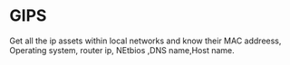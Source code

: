 # GIPS
Get all the ip assets within local networks and know their MAC addreess, Operating system, router ip, NEtbios ,DNS name,Host name.
